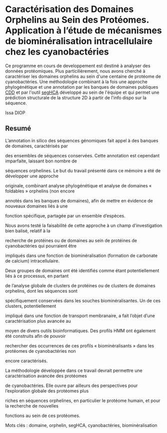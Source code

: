 # Caractérisation des Domaines Orphelins au Sein des Protéomes. Application à l’étude de mécanismes de biominéralisation intracellulaire chez les cyanobactéries

Ce programme en cours de developpement est destiné à analyser des données protéomiques. Plus particilièrement, nous avons cherché à caractériser les domaines orphelins au sein d'une centaine de protéome de cyanobactéries. Une méthodologie combinant à la fois une approche phylogénétique et une annotation par les banques de domaines publiques [CDD](http://www.ncbi.nlm.nih.gov/Structure/cdd/cdd_help.shtml) et par l'outil [segHCA](http://guilhem.faure.free.fr/hcasuite.html) développé au sein de l'équipe et qui permet une prédiction structurale de la structure 2D à partir de l'info dispo sur la séquence.

Issa DIOP

## Resumé

L’annotation in silico des séquences génomiques fait appel à des banques de domaines, caractérisés par

des ensembles de séquences conservées. Cette annotation est cependant imparfaite, laissant bon nombre de

séquences orphelines. Le but du travail présenté dans ce mémoire a été de développer une approche

originale, combinant analyse phylogénétique et analyse de domaines « foldables » orphelins (non encore

annotés dans les banques de domaines), afin de mettre en évidence de nouveaux domaines liés à une

fonction spécifique, partagée par un ensemble d’espèces.

Nous avons testé la faisabilité de cette approche à un champ d’investigation bien balisé, relatif à la

recherche de protéines ou de domaines au sein de protéines de cyanobactéries qui pourraient être

impliqués dans une fonction de biominéralisation (formation de carbonate de calcium) intracellulaire.

Deux groupes de domaines ont été identifiés comme étant potentiellement liés à ce processus, en partant

de l’analyse globale de clusters de protéines ou de clusters de domaines orphelins, dont les séquences sont

spécifiquement conservées dans les souches biominéralisantes. Un de ces clusters, potentiellement

impliqué dans une fonction de transport membranaire, a fait l’objet d’une caractérisation plus avancée au

moyen de divers outils bioinformatiques. Des profils HMM ont également été construits afin de pouvoir

rechercher des occurrences de ces profils « biominéralisants » dans les protéomes de cyanobactéries non

encore caractérisés.

La méthodologie développée dans ce travail devrait permettre une caractérisation avancée des protéomes

de cyanobactéries. Elle ouvre par ailleurs des perspectives pour l’exploration globale des protéomes plus

riches en séquences orphelines, en particulier le protéome humain, et pour la recherche de nouvelles

fonctions au sein de ces protéomes.

Mots clés : domaine, orphelin, segHCA, cyanobactéries, biominéralisation

